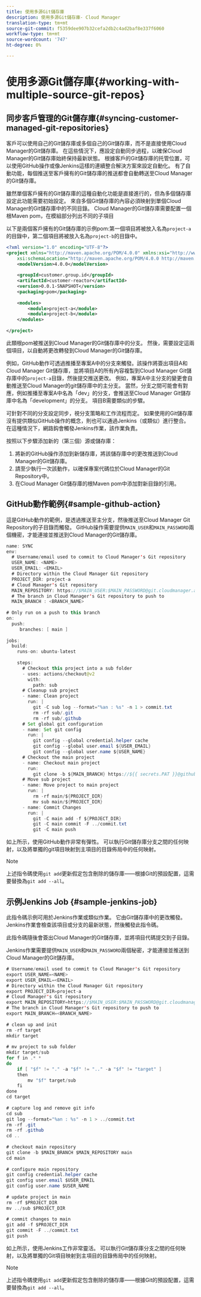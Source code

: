 ```yaml
---
title: 使用多源Git儲存庫
description: 使用多源Git儲存庫- Cloud Manager
translation-type: tm+mt
source-git-commit: f5359dee907b32cefa2db2c4ad2baf8e337f6060
workflow-type: tm+mt
source-wordcount: '747'
ht-degree: 0%

---
```



# 使用多源Git儲存庫{#working-with-multiple-source-git-repos}


## 同步客戶管理的Git儲存庫{#syncing-customer-managed-git-repositories}

客戶可以使用自己的Git儲存庫或多個自己的Git儲存庫，而不是直接使用Cloud Manager的Git儲存庫。 在這些情況下，應設定自動同步過程，以確保Cloud Manager的Git儲存庫始終保持最新狀態。 根據客戶的Git儲存庫的托管位置，可以使用GitHub操作或像Jenkins這樣的連續整合解決方案來設定自動化。 有了自動功能，每個推送至客戶擁有的Git儲存庫的推送都會自動轉送至Cloud Manager的Git儲存庫。

雖然單個客戶擁有的Git儲存庫的這種自動化功能是直接進行的，但為多個儲存庫設定此功能需要初始設定。 來自多個Git儲存庫的內容必須映射到單個Cloud Manager的Git儲存庫中的不同目錄。  Cloud Manager的Git儲存庫需要配置一個根Maven pom，在模組部分列出不同的子項目

以下是兩個客戶擁有的Git儲存庫的示例pom:第一個項目將被放入名為`project-a`的目錄中，第二個項目將被放入名為`project-b`的目錄中。

```xml
<?xml version="1.0" encoding="UTF-8"?>
<project xmlns="http://maven.apache.org/POM/4.0.0" xmlns:xsi="http://www.w3.org/2001/XMLSchema-instance"
    xsi:schemaLocation="http://maven.apache.org/POM/4.0.0 http://maven.apache.org/maven-v4_0_0.xsd">
    <modelVersion>4.0.0</modelVersion>
  
    <groupId>customer.group.id</groupId>
    <artifactId>customer-reactor</artifactId>
    <version>0.0.1-SNAPSHOT</version>
    <packaging>pom</packaging>
  
    <modules>
        <module>project-a</module>
        <module>project-b</module>
    </modules>
  
</project>
```

此類根pom被推送到Cloud Manager的Git儲存庫中的分支。 然後，需要設定這兩個項目，以自動將更改轉發到Cloud Manager的Git儲存庫。

例如，GitHub動作可透過推播至專案A中的分支來觸發。該操作將簽出項目A和Cloud Manager Git儲存庫，並將項目A的所有內容複製到Cloud Manager Git儲存庫中的`project-a`目錄，然後提交推送更改。 例如，專案A中主分支的變更會自動推送至Cloud Manager的git儲存庫中的主分支。 當然，分支之間可能會有對應，例如推播至專案A中名為「dev」的分支，會推送至Cloud Manager Git儲存庫中名為「development」的分支。 項目B需要類似的步驟。

可針對不同的分支設定同步，視分支策略和工作流程而定。 如果使用的Git儲存庫沒有提供類似GitHub操作的概念，則也可以通過Jenkins（或類似）進行整合。 在這種情況下，網路鈎會觸發Jenkins作業，該作業負責。

按照以下步驟添加新的（第三個）源或儲存庫：

1. 將新的GitHub操作添加到新儲存庫，將該儲存庫中的更改推送到Cloud Manager的Git儲存庫。
1. 請至少執行一次該動作，以確保專案代碼位於Cloud Manager的Git Repository中。
1. 在Cloud Manager Git儲存庫的根Maven pom中添加對新目錄的引用。


## GitHub動作範例{#sample-github-action}

這是GitHub動作的範例，是透過推送至主分支，然後推送至Cloud Manager Git Repository的子目錄而觸發。 GitHub操作需要提供`MAIN_USER`和`MAIN_PASSWORD`兩個機密，才能連接並推送到Cloud Manager的Git儲存庫。

```java
name: SYNC
env:
  # Username/email used to commit to Cloud Manager's Git repository
  USER_NAME: <NAME>
  USER_EMAIL: <EMAIL>
  # Directory within the Cloud Manager Git repository
  PROJECT_DIR: project-a
  # Cloud Manager's Git repository
  MAIN_REPOSITORY: https://$MAIN_USER:$MAIN_PASSWORD@git.cloudmanager.adobe.com/<PATH>
  # The branch in Cloud Manager's Git repository to push to
  MAIN_BRANCH : <BRANCH_NAME>
 
# Only run on a push to this branch
on:
  push:
     branches: [ main ]
 
jobs:
  build:
    runs-on: ubuntu-latest
 
    steps:
      # Checkout this project into a sub folder
      - uses: actions/checkout@v2
        with:
          path: sub
      # Cleanup sub project
      - name: Clean project
        run: |
          git -C sub log --format="%an : %s" -n 1 > commit.txt
          rm -rf sub/.git
          rm -rf sub/.github
      # Set global git configuration
      - name: Set git config
        run: |
          git config --global credential.helper cache
          git config --global user.email ${USER_EMAIL}
          git config --global user.name ${USER_NAME}
      # Checkout the main project
      - name: Checkout main project
        run:
          git clone -b ${MAIN_BRANCH} https://${{ secrets.PAT }}@github.com/${MAIN_REPOSITORY}.git main 
      # Move sub project
      - name: Move project to main project
        run: |
          rm -rf main/${PROJECT_DIR} 
          mv sub main/${PROJECT_DIR}
      - name: Commit Changes
        run: |
          git -C main add -f ${PROJECT_DIR}
          git -C main commit -F ../commit.txt
          git -C main push
```

如上所示，使用GitHub動作非常有彈性。 可以執行Git儲存庫分支之間的任何映射，以及將單獨的git項目映射到主項目的目錄佈局中的任何映射。

>[!NOTE]
>上述指令碼使用`git add`更新假定包含刪除的儲存庫——根據Git的預設配置，這需要替換為`git add --all`。

## 示例Jenkins Job {#sample-jenkins-job}

此指令碼示例可用於Jenkins作業或類似作業。 它由Git儲存庫中的更改觸發。 Jenkins作業會檢查該項目或分支的最新狀態，然後觸發此指令碼。

此指令碼隨後會簽出Cloud Manager的Git儲存庫，並將項目代碼提交到子目錄。

Jenkins作業需要提供`MAIN_USER`和`MAIN_PASSWORD`兩個秘密，才能連接並推送到Cloud Manager的Git儲存庫。

```java
# Username/email used to commit to Cloud Manager's Git repository
export USER_NAME=<NAME>
export USER_EMAIL=<EMAIL>
# Directory within the Cloud Manager Git repository
export PROJECT_DIR=project-a
# Cloud Manager's Git repository
export MAIN_REPOSITORY=https://$MAIN_USER:$MAIN_PASSWORD@git.cloudmanager.adobe.com/<PATH>
# The branch in Cloud Manager's Git repository to push to
export MAIN_BRANCH=<BRANCH_NAME>
 
# clean up and init
rm -rf target
mkdir target
 
# mv project to sub folder
mkdir target/sub
for f in .* *
do
    if [ "$f" != "." -a "$f" != ".." -a "$f" != "target" ]
    then
        mv "$f" target/sub
    fi
done
cd target
 
# capture log and remove git info
cd sub
git log --format="%an : %s" -n 1 > ../commit.txt
rm -rf .git
rm -rf .github
cd ..
 
# checkout main repository
git clone -b $MAIN_BRANCH $MAIN_REPOSITORY main
cd main
 
# configure main repository
git config credential.helper cache
git config user.email $USER_EMAIL
git config user.name $USER_NAME
 
# update project in main
rm -rf $PROJECT_DIR
mv ../sub $PROJECT_DIR
 
# commit changes to main
git add -f $PROJECT_DIR
git commit -F ../commit.txt
git push
```

如上所示，使用Jenkins工作非常靈活。 可以執行Git儲存庫分支之間的任何映射，以及將單獨的Git項目映射到主項目的目錄佈局中的任何映射。

>[!NOTE]
>上述指令碼使用`git add`更新假定包含刪除的儲存庫——根據Git的預設配置，這需要替換為`git add --all`。